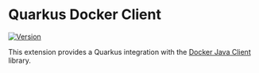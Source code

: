 # Quarkus Docker Client

[![Version](https://img.shields.io/maven-central/v/io.quarkiverse.docker-client/quarkus-docker-client?logo=apache-maven&style=flat-square)](https://central.sonatype.com/artifact/io.quarkiverse.docker-client/quarkus-docker-client-parent)

This extension provides a Quarkus integration with the [Docker Java Client](https://github.com/docker-java/docker-java) library.
